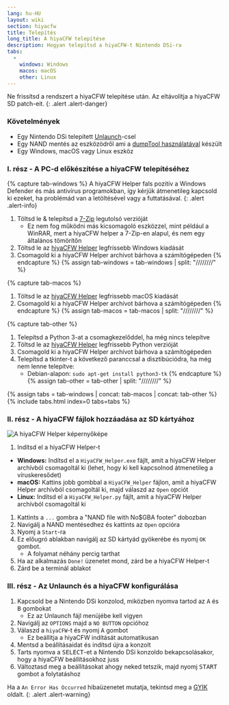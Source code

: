 ```yaml
---
lang: hu-HU
layout: wiki
section: hiyacfw
title: Telepítés
long_title: A hiyaCFW telepítése
description: Hogyan telepítsd a hiyaCFW-t Nintendo DSi-ra
tabs:
  - 
    windows: Windows
    macos: macOS
    other: Linux
---
```


Ne frissítsd a rendszert a hiyaCFW telepítése után. Az eltávolítja a hiyaCFW SD patch-eit.
{: .alert .alert-danger}

### Követelmények
- Egy Nintendo DSi telepített [Unlaunch](https://dsi.cfw.guide/installing-unlaunch)-csel
- Egy NAND mentés az eszközödről ami a [dumpTool használatával](https://dsi.cfw.guide/dumping-nand) készült
- Egy Windows, macOS vagy Linux eszköz

### I. rész - A PC-d előkészítése a hiyaCFW telepítéséhez
{% capture tab-windows %}
A hiyaCFW Helper fals pozitív a Windows Defender és más antivírus programokban, így kérjük átmenetileg kapcsold ki ezeket, ha problémád van a letöltésével vagy a futtatásával.
{: .alert .alert-info}

1. Töltsd le & telepítsd a [7-Zip](https://www.7-zip.org/download.html) legutolsó verzióját
   - Ez nem fog működni más kicsomagoló eszközzel, mint például a WinRAR, mert a hiyaCFW helper a 7-Zip-en alapul, és nem egy általános tömörítőn
1. Töltsd le az [hiyaCFW Helper](https://github.com/mondul/HiyaCFW-Helper/releases) legfrissebb Windows kiadását
1. Csomagold ki a hiyaCFW Helper archívot bárhova a számítógépeden
{% endcapture %}
{% assign tab-windows = tab-windows | split: "////////" %}

{% capture tab-macos %}
1. Töltsd le az [hiyaCFW Helper](https://github.com/mondul/HiyaCFW-Helper/releases) legfrissebb macOS kiadását
1. Csomagold ki a hiyaCFW Helper archívot bárhova a számítógépeden
{% endcapture %}
{% assign tab-macos = tab-macos | split: "////////" %}

{% capture tab-other %}
1. Telepítsd a Python 3-at a csomagkezelőddel, ha még nincs telepítve
1. Töltsd le az [hiyaCFW Helper](https://github.com/mondul/HiyaCFW-Helper/releases) legfrissebb Python verzióját
1. Csomagold ki a hiyaCFW Helper archívot bárhova a számítógépeden
1. Telepítsd a tkinter-t a következő paranccsal a disztibúciódra, ha még nem lenne telepítve:
   - Debian-alapon: `sudo apt-get install python3-tk`
{% endcapture %}
{% assign tab-other = tab-other | split: "////////" %}

{% assign tabs = tab-windows | concat: tab-macos | concat: tab-other %}
{% include tabs.html index=0 tabs=tabs %}

### II. rész - A hiyaCFW fájlok hozzáadása az SD kártyához
![A hiyaCFW Helper képernyőképe](https://image.ibb.co/hhzKRL/Screen-Shot-2018-10-18-at-16-30-18.png)

1. Indítsd el a hiyaCFW Helper-t
  - **Windows:** Indítsd el a `HiyaCFW_Helper.exe` fájlt, amit a hiyaCFW Helper archívból csomagoltál ki (lehet, hogy ki kell kapcsolnod átmenetileg a víruskeresődet)
  - **macOS:** Kattins jobb gombbal a `HiyaCFW_Helper` fájlon, amit a hiyaCFW Helper archívból csomagoltál ki, majd válaszd az `Open` opciót
  - **Linux:** Indítsd el a `HiyaCFW_Helper.py` fájlt, amit a hiyaCFW Helper archívból csomagoltál ki
1. Kattints a `...` gombra a "NAND file with No$GBA footer" dobozban
1. Navigálj a NAND mentésedhez és kattints az `Open` opcióra
1. Nyomj a `Start`-ra
1. Ez előugró ablakban navigálj az SD kártyád gyökerébe és nyomj `OK` gombot.
   - A folyamat néhány percig tarthat
1. Ha az alkalmazás `Done!` üzenetet mond, zárd be a hiyaCFW Helper-t
1. Zárd be a terminál ablakot

### III. rész - Az Unlaunch és a hiyaCFW konfigurálása
1. Kapcsold be a Nintendo DSi konzolod, miközben nyomva tartod az <kbd class="face">A</kbd> és <kbd class="face">B</kbd> gombokat
   - Ez az Unlaunch fájl menüjébe kell vigyen
1. Navigálj az `OPTIONS` majd a `NO BUTTON` opcióhoz
1. Válaszd a `hiyaCFW`-t és nyomj <kbd class="face">A</kbd> gombot
   - Ez beállítja a hiyaCFW indítását automatikusan
1. Mentsd a beállításaidat és indítsd újra a konzolt
1. Tarts nyomva a <kbd>SELECT</kbd>-et a Nintendo DSi konzoldo bekapcsolásakor, hogy a hiyaCFW beállításokhoz juss
1. Változtasd meg a beállításokat ahogy neked tetszik, majd nyomj <kbd>START</kbd> gombot a folytatáshoz

Ha a `An Error Has Occurred` hibaüzenetet mutatja, tekintsd meg a [GYIK](faq?faq=why-do-i-get-an-error-has-occurred-message-when-booting-hiyacfw) oldalt.
{: .alert .alert-warning}
